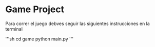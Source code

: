 # Game Project

Para correr el juego debves seguir las siguientes instrucciones en la terminal

'''sh
cd game
python main.py
'''